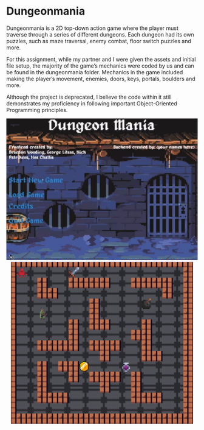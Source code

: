 # Dungeonmania

Dungeonmania is a 2D top-down action game where the player must traverse through a series of different dungeons. Each dungeon had its own puzzles, such as maze traversal, enemy combat, floor switch puzzles and more.

For this assignment, while my partner and I were given the assets and initial file setup, the majority of the game’s mechanics were coded by us and can be found in the dungeonmania folder. Mechanics in the game included making the player’s movement, enemies, doors, keys, portals, boulders and more.

Although the project is deprecated, I believe the code within it still demonstrates my proficiency in following important Object-Oriented Programming principles.

<p align="center">
    <img src="assets/main_menu.png">
    <img src="assets/dungeon.png">
</p>
